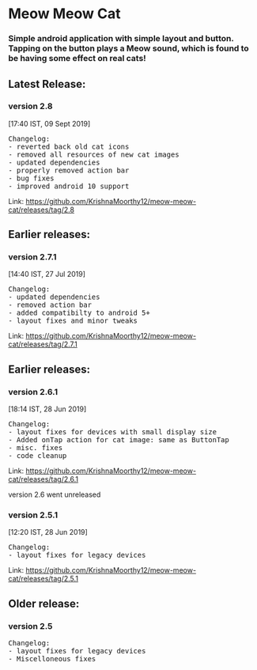 # Meow Meow Cat
### Simple android application with simple layout and button. Tapping on the button plays a Meow sound, which is found to be having some effect on real cats!

## Latest Release:		<br />
### version 2.8     
[17:40 IST, 09 Sept 2019] 
<pre>
Changelog:
- reverted back old cat icons
- removed all resources of new cat images
- updated dependencies
- properly removed action bar
- bug fixes
- improved android 10 support
</pre>

Link: https://github.com/KrishnaMoorthy12/meow-meow-cat/releases/tag/2.8

## Earlier releases: <br />
### version 2.7.1     
[14:40 IST, 27 Jul 2019] 
<pre>
Changelog:
- updated dependencies
- removed action bar
- added compatibilty to android 5+
- layout fixes and minor tweaks
</pre>

Link: https://github.com/KrishnaMoorthy12/meow-meow-cat/releases/tag/2.7.1


## Earlier releases: <br />
### version 2.6.1     
[18:14 IST, 28 Jun 2019] 
<pre>
Changelog:
- layout fixes for devices with small display size
- Added onTap action for cat image: same as ButtonTap
- misc. fixes
- code cleanup
</pre>

Link: https://github.com/KrishnaMoorthy12/meow-meow-cat/releases/tag/2.6.1


version 2.6 went unreleased
### version 2.5.1     
[12:20 IST, 28 Jun 2019] 
<pre>
Changelog:
- layout fixes for legacy devices
</pre>

Link: https://github.com/KrishnaMoorthy12/meow-meow-cat/releases/tag/2.5.1

## Older release:
### version 2.5
<pre>
Changelog:
- layout fixes for legacy devices
- Miscelloneous fixes
</pre>
